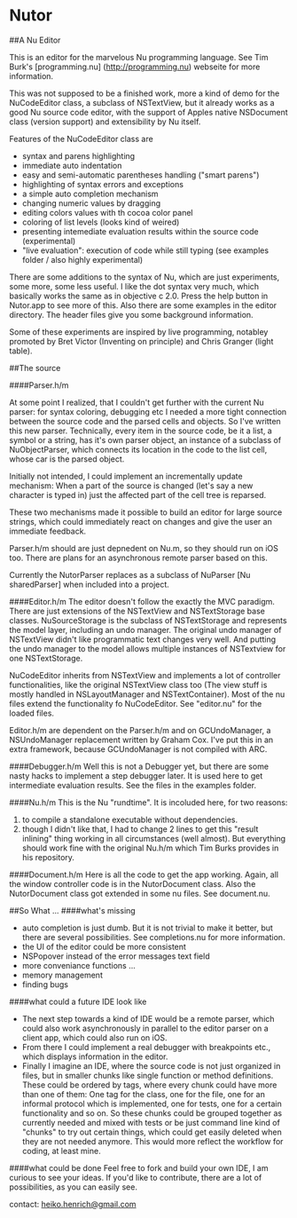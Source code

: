 # Nutor
##A Nu Editor

This is an editor for the marvelous Nu programming language.
See Tim Burk's [programming.nu] (http://programming.nu) webseite for more information.

This was not supposed to be a finished work,
more a kind of demo for the NuCodeEditor class, 
a subclass of NSTextView,
but it already works as a good Nu source code editor,
with the support of Apples native NSDocument class (version support)
and extensibility by Nu itself.

Features of the NuCodeEditor class are
* syntax and parens highlighting
* immediate auto indentation
* easy and semi-automatic parentheses handling ("smart parens")
* highlighting of syntax errors and exceptions
* a simple auto completion mechanism
* changing numeric values by dragging
* editing colors values with th cocoa color panel
* coloring of list levels (looks kind of weired)
* presenting intemediate evaluation results within the source code (experimental)
* "live evaluation": execution of code while still typing (see examples folder / also highly experimental)

There are some additions to the syntax of Nu,
which are just experiments, some more, some less useful.
I like the dot syntax very much, which basically works the same as in objective c 2.0.
Press the help button in Nutor.app to see more of this.
Also there are some examples in the editor directory.
The header files give you some background information.

Some of these experiments are inspired by live programming,
notabley promoted by Bret Victor (Inventing on principle) and 
Chris Granger (light table).


##The source

####Parser.h/m

At some point I realized, that I couldn't get further with the current Nu parser:
for syntax coloring, debugging etc I needed a more tight connection between the source code and the parsed cells and objects.
So I've written this new parser.
Technically, every item in the source code, be it a list, a symbol or a string, has it's own parser object, an instance of a subclass of NuObjectParser, which connects its location in the code to the list cell, whose car is the parsed object.

Initially not intended, I could implement an incrementally update mechanism: When a part of the source is changed (let's say a new character is typed in) just the affected part of the cell tree is reparsed. 

These two mechanisms made it possible to build an editor  for large source strings, which could immediately react on changes and give the user an immediate feedback.

Parser.h/m should are just depnedent on Nu.m, so they should run on iOS too.
There are plans for an asynchronous remote parser based on this.

Currently the NutorParser replaces as a subclass of NuParser [Nu sharedParser] when included into a project.



####Editor.h/m
The editor doesn't follow the exactly the MVC paradigm.
There are just extensions of the NSTextView and NSTextStorage base classes.
NuSourceStorage is the subclass of NSTextStorage and represents the model layer,
including an undo manager. The original undo manager
of NSTextView didn't like programmatic text changes very well.
And putting the undo manager to the model allows multiple instances of NSTextview 
for one NSTextStorage.

NuCodeEditor inherits from NSTextView and implements a lot of controller functionalities,
like the original NSTextView class too (The view stuff is mostly handled in NSLayoutManager and NSTextContainer).
Most of the nu files extend the functionality fo NuCodeEditor.
See "editor.nu" for the loaded files.

Editor.h/m are dependent on the Parser.h/m and on GCUndoManager,
a NSUndoManager replacement written by Graham Cox.
I've put this in an extra framework, because GCUndoManager is not compiled with ARC.


####Debugger.h/m
Well this is not a Debugger yet, but there are some nasty hacks to implement a step debugger later.
It is used here to get intermediate evaluation results.
See the files in the examples folder.


####Nu.h/m
This is the Nu "rundtime".
It is incoluded here, for two reasons:
1. to compile a standalone executable without dependencies.
2. though I didn't like that, I had to change 2 lines to get this "result inlining" thing working in all circumstances (well almost).
But everything should work fine with the original Nu.h/m which Tim Burks provides in his repository.


####Document.h/m
Here is all the code to get the app working.
Again, all the window controller code is in the
NutorDocument class. 
Also the NutorDocument class got extended in some nu files.
See document.nu.


##So What ...
####what's missing
* auto completion is just dumb.
But it is not trivial to make it better, but there are several possibilities. See completions.nu for more information.
* the UI of the editor could be more consistent
* NSPopover instead of the error messages text field
* more conveniance functions ...
* memory management
* finding bugs

####what could a future IDE look like
* The next step towards a kind of IDE would be a remote parser, which could also work asynchronously in parallel to the editor parser on a client app, which could also run on iOS.
* From there I could implement a real debugger with breakpoints etc., which displays information in the editor.
* Finally I imagine an IDE, where the source code is not just organized in files, but in smaller chunks like single function or method definitions. These could be ordered by tags, where every chunk could have more than one of them:
One tag for the class, one for the file, one for an informal protocol which is implemented, one for tests, one for a certain functionality and so on.
So these chunks could be grouped together as currently needed and mixed with tests or be just command line kind of "chunks" to try out certain things, which could get easily deleted when they are not needed anymore.
This would more reflect the workflow for coding, at least mine.

####what could be done
Feel free to fork and build your own IDE,
I am curious to see your ideas.
If you'd like to contribute, there are a lot of possibilities, as you can easily see.

contact: heiko.henrich@gmail.com

